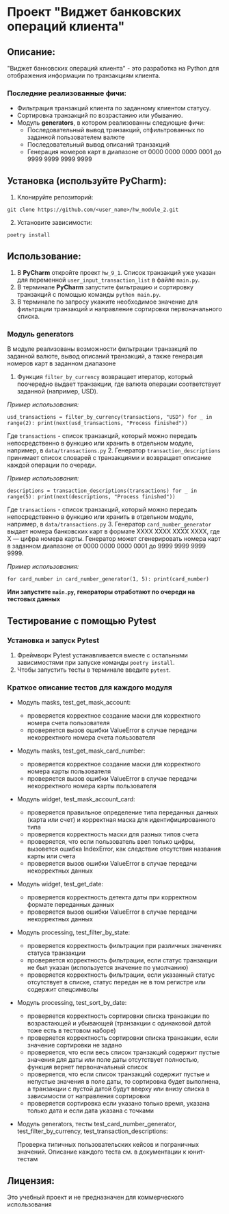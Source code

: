 # Проект "Виджет банковских операций клиента"

## Описание:

"Виджет банковских операций клиента" - это разработка на Python для отображения информации по транзакциям клиента.

### Последние реализованные фичи:

- Фильтрация транзакций клиента по заданному клиентом статусу.
- Сортировка транзакций по возрастанию или убыванию.
- Модуль **generators**, в котором реализованны следующие фичи:
  - Последовательный вывод транзакций, отфильтрованных по заданной пользователем валюте
  - Последовательный вывод описаний транзакций
  - Генерация номеров карт в диапазоне от 0000 0000 0000 0001 до 9999 9999 9999 9999

## Установка (используйте PyCharm):

1. Клонируйте репозиторий:
```
git clone https://github.com/<user_name>/hw_module_2.git
```
2. Установите зависимости:
```
poetry install
```
## Использование:

1. В **PyCharm** откройте проект `hw_9_1`.
Список транзакций уже указан для переменной `user_input_transaction_list` в файле `main.py`.
2. В терминале **PyCharm** запустите фильтрацию и сортировку транзакций с помощью команды `python main.py`.
3. В терминале по запросу укажите необходимое значение для фильтрации транзакций
и направление сортировки первоначального списка.

### Модуль **generators**
В модуле реализованы возможности фильтрации транзакций по заданной валюте, вывод описаний транзакций,
а также генерация номеров карт в заданном диапазоне
1. Функция `filter_by_currency` возвращает итератор, который поочередно выдает транзакции,
    где валюта операции соответствует заданной (например, USD).
  
_Пример использования:_

`usd_transactions = filter_by_currency(transactions, "USD")
for _ in range(2):
    print(next(usd_transactions, "Process finished"))`

Где `transactions` - список транзакций, который можно передать непосредственно в функцию или хранить в отдельном модуле,
например, в `data/transactions.py`
2. Генератор `transaction_descriptions` принимает список словарей с транзакциями
и возвращает описание каждой операции по очереди.
  
_Пример использования:_

`descriptions = transaction_descriptions(transactions)
for _ in range(5):
    print(next(descriptions, "Process finished"))`

Где `transactions` - список транзакций, который можно передать непосредственно в функцию или хранить в отдельном модуле,
например, в `data/transactions.py`
3. Генератор `card_number_generator` выдает номера банковских карт в формате XXXX XXXX XXXX XXXX,
где X — цифра номера карты.
    Генератор может сгенерировать номера карт в заданном диапазоне от 0000 0000 0000 0001 до 9999 9999 9999 9999.

_Пример использования:_

`for card_number in card_number_generator(1, 5):
    print(card_number)`

**Или запустите `main.py`, генераторы отработают по очереди на тестовых  данных**

## Тестирование с помощью Pytest

### Установка и запуск Pytest

1. Фреймворк Pytest устанавливается вместе с остальными зависимостями при запуске команды `poetry install`.
2. Чтобы запустить тесты в терминале введите `pytest`.


### Краткое описание тестов для каждого модуля

- Модуль masks, test_get_mask_account: 
    
    - проверяется корректное создание маски для корректного номера счета пользователя
    - проверяется вызов ошибки ValueError в случае передачи некорректного номера счета пользователя

- Модуль masks, test_get_mask_card_number:

    - проверяется корректное создание маски для корректного номера карты пользователя
    - проверяется вызов ошибки ValueError в случае передачи некорректного номера карты пользователя

- Модуль widget, test_mask_account_card: 

    - проверяется правильное определение типа переданных данных (карта или счет)
  и корректная маска для идентифицированного типа
    - проверяется корректность маски для разных типов счета
    - проверяется, что если пользователь ввел только цифры, вызовется ошибка IndexError,
  как следствие отсутствия названия карты или счета
    - проверяется вызов ошибки ValueError в случае передачи некорректных данных

- Модуль widget, test_get_date:
    
    - проверяется корректность детекта даты при корректном формате переданных данных
    - проверяется вызов ошибки ValueError в случае передачи некорректных данных

- Модуль processing, test_filter_by_state:

    - проверяется корректность фильтрации при различных значениях статуса транзакции
    - проверяется корректность фильтрации, если статус транзакции не был указан (используется значение по умолчанию)
    - проверяется корректность фильтрации, если указанный статус отсутствует в списке,
  статус передан не в том регистре или содержит спецсимволы

- Модуль processing, test_sort_by_date:

    - проверяется корректность сортировки списка транзакции по возрастающей и убывающей
      (транзакции с одинаковой датой тоже есть в тестовом наборе)
    - проверяется корректность сортировки списка транзакции, если значение сортировки не задано
    - проверяется, что если весь список транзакций содержит пустые значения для даты
  или поле даты отсутствует полностью, функция вернет первоначальный список
    - проверяется, что если список транзакций содержит пустые и непустые значения в поле даты,
  то сортировка будет выполнена, а транзакции с пустой датой будут вверху или внизу списка
  в зависимости от направления сортировки
    - проверяется сортировка если указано только время, указана только дата и если дата указана с точками

- Модуль generators, тесты test_card_number_generator, test_filter_by_currency, test_transaction_descriptions:

  Проверка типичных пользовательских кейсов и пограничных значений.
Описание каждого теста см. в документации к юнит-тестам

## Лицензия:

Это учебный проект и не предназначен для коммерческого использования